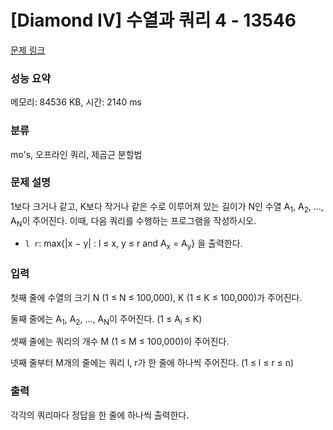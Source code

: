 # [Diamond IV] 수열과 쿼리 4 - 13546 

[문제 링크](https://www.acmicpc.net/problem/13546) 

### 성능 요약

메모리: 84536 KB, 시간: 2140 ms

### 분류

mo's, 오프라인 쿼리, 제곱근 분할법

### 문제 설명

<p>1보다 크거나 같고, K보다 작거나 같은 수로 이루어져 있는 길이가 N인 수열 A<sub>1</sub>, A<sub>2</sub>, ..., A<sub>N</sub>이 주어진다. 이때, 다음 쿼리를 수행하는 프로그램을 작성하시오.</p>

<ul>
	<li><code>l r</code>: max{|x − y| : l ≤ x, y ≤ r and A<sub>x</sub> = A<sub>y</sub>} 을 출력한다.</li>
</ul>

### 입력 

 <p>첫째 줄에 수열의 크기 N (1 ≤ N ≤ 100,000), K (1 ≤ K ≤ 100,000)가 주어진다.</p>

<p>둘째 줄에는 A<sub>1</sub>, A<sub>2</sub>, ..., A<sub>N</sub>이 주어진다. (1 ≤ A<sub>i</sub> ≤ K)</p>

<p>셋째 줄에는 쿼리의 개수 M (1 ≤ M ≤ 100,000)이 주어진다.</p>

<p>넷째 줄부터 M개의 줄에는 쿼리 l, r가 한 줄에 하나씩 주어진다. (1 ≤ l ≤ r ≤ n)</p>

### 출력 

 <p>각각의 쿼리마다 정답을 한 줄에 하나씩 출력한다.</p>

